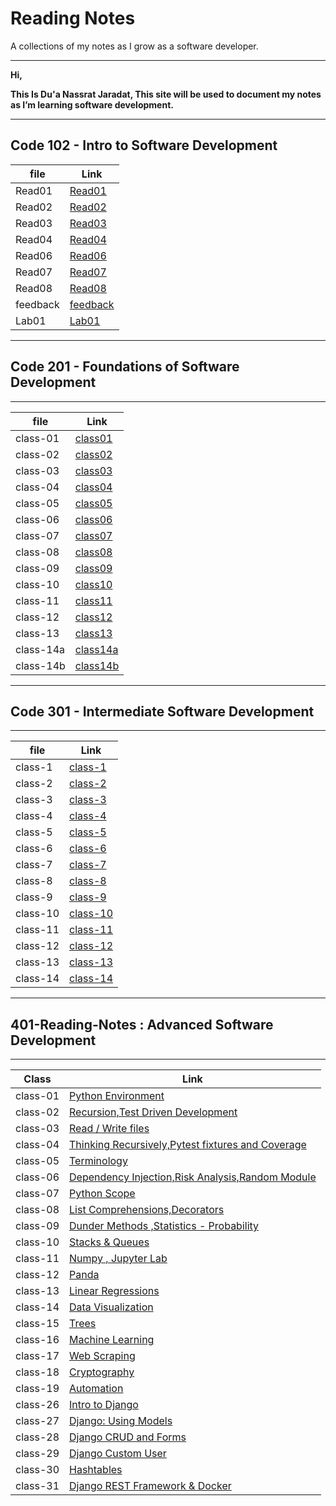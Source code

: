 
# **Reading Notes**

A collections of my notes as I grow as a software developer.

---

**Hi,**

**This Is Du'a Nassrat Jaradat, This site will be used to document my notes as I’m learning software development.**

---

## **Code 102 - Intro to Software Development**

| file     | Link       |
| ---------| -----------|
| Read01   | [Read01](https://replit.com/@duajaradat/Reading-notes#Read01.md) |
| Read02   |  [Read02](https://replit.com/@duajaradat/Reading-notes#Read02.md)   |
| Read03   |  [Read03](https://replit.com/@duajaradat/Reading-notes#Read03.md)   |
| Read04   |  [Read04](https://replit.com/@duajaradat/Reading-notes#Read04.md)   |
| Read06   |  [Read06](https://replit.com/@duajaradat/Reading-notes#Read06.md)   |
| Read07   |  [Read07](https://replit.com/@duajaradat/Reading-notes#Read07.md)   |
| Read08   |  [Read08](https://replit.com/@duajaradat/Reading-notes#Read08.md)   |
| feedback  |  [feedback](https://replit.com/@duajaradat/Reading-notes#feedback.md)|
| Lab01    | [Lab01](https://replit.com/@duajaradat/Reading-notes#Lab01.md)    |

---

## **Code 201 - Foundations of Software Development**

---

| file     | Link       |
| ---------| -----------|
| class-01 | [class01](https://github.com/duajaradat/Reading-notes/blob/main/class-01.md)|
| class-02 | [class02](https://github.com/duajaradat/Reading-notes/blob/main/class-02.md)|
| class-03 | [class03](https://github.com/duajaradat/Reading-notes/blob/main/class-03.md)       |
| class-04 | [class04](https://github.com/duajaradat/Reading-notes/blob/main/class-04.md)           |
| class-05 | [class05](https://github.com/duajaradat/Reading-notes/blob/main/class-05.md)           |
| class-06 | [class06](https://github.com/duajaradat/Reading-notes/blob/main/class-06.md)           |
| class-07 | [class07](https://github.com/duajaradat/Reading-notes/blob/main/class-07.md)           |
| class-08 | [class08](https://github.com/duajaradat/Reading-notes/blob/main/class-08.md)           |
| class-09 | [class09](https://github.com/duajaradat/Reading-notes/blob/main/class-09.md)           |
| class-10 | [class10](https://github.com/duajaradat/Reading-notes/blob/main/class-10.md)           |
| class-11 | [class11](https://github.com/duajaradat/Reading-notes/blob/main/class-11.md)           |
| class-12 | [class12](https://github.com/duajaradat/Reading-notes/blob/main/class-12.md)           |
| class-13 | [class13](https://github.com/duajaradat/Reading-notes/blob/main/class-13.md)           |
| class-14a | [class14a](https://github.com/duajaradat/Reading-notes/blob/main/class-14a.md)           |
| class-14b | [class14b](https://github.com/duajaradat/Reading-notes/blob/main/class-14b.md)


---

## **Code 301 - Intermediate Software Development**

---


| file     | Link       |
| ---------| -----------|
| class-1 | [class-1](https://duajaradat.github.io/Reading-notes/301class-1)       |
| class-2 | [class-2](https://duajaradat.github.io/Reading-notes/301class-2)       |
| class-3 | [class-3](https://duajaradat.github.io/Reading-notes/301class-3)       |
| class-4 |  [class-4](https://duajaradat.github.io/Reading-notes/301class-4)      |
| class-5 | [class-5](https://duajaradat.github.io/Reading-notes/301class-5)       |
| class-6 | [class-6](https://duajaradat.github.io/Reading-notes/301class-6)        |
| class-7 | [class-7](https://duajaradat.github.io/Reading-notes/301class-7)        |
| class-8 | [class-8](https://duajaradat.github.io/Reading-notes/301class-8)        |
| class-9 | [class-9](https://duajaradat.github.io/Reading-notes/301class-9)        |
| class-10 | [class-10](https://duajaradat.github.io/Reading-notes/301class-10)        |
| class-11 | [class-11](https://duajaradat.github.io/Reading-notes/301class-11)       |
| class-12 | [class-12](https://duajaradat.github.io/Reading-notes/301class-12)    |
| class-13 | [class-13](https://duajaradat.github.io/Reading-notes/301class-13)     |
| class-14 | [class-14](https://duajaradat.github.io/Reading-notes/301class-14)     |

---

## 401-Reading-Notes : Advanced Software Development

---

| Class   | Link   |
| ----------- | ----------- |
|  class-01   |   [Python Environment](https://duajaradat.github.io/Reading-notes/401class01)|
|  class-02   |  [Recursion,Test Driven Development](https://duajaradat.github.io/Reading-notes401class02)  |
|  class-03   |  [Read / Write files](https://duajaradat.github.io/Reading-notes/401class03) |
|  class-04   |  [Thinking Recursively,Pytest fixtures and Coverage](https://duajaradat.github.io/Reading-notes/401class04) |
|  class-05   |  [Terminology](https://duajaradat.github.io/Reading-notes/401class05) |                  
|  class-06   |  [Dependency Injection,Risk Analysis,Random Module](https://duajaradat.github.io/Reading-notes/401class06) | 
|  class-07   |  [Python Scope](https://duajaradat.github.io/Reading-notes/401class07)  | 
|  class-08   |  [List Comprehensions,Decorators](https://duajaradat.github.io/Reading-notes/401class08) |
|  class-09   | [Dunder Methods ,Statistics - Probability](https://duajaradat.github.io/Reading-notes/401class09)|
|  class-10   | [Stacks & Queues](https://duajaradat.github.io/Reading-notes/401class10)|
|  class-11   | [Numpy , Jupyter Lab](https://duajaradat.github.io/Reading-notes/401class11)|
|  class-12   | [Panda](https://duajaradat.github.io/Reading-notes/401class12)|
|  class-13   | [Linear Regressions](https://duajaradat.github.io/Reading-notes/401class-13)|
|  class-14   | [Data Visualization](https://duajaradat.github.io/Reading-notes/401class-14)|
|  class-15   | [Trees](https://duajaradat.github.io/Reading-notes/401class-15) |
|  class-16   | [Machine Learning](https://duajaradat.github.io/Reading-notes/401class16)|
|  class-17   | [Web Scraping](https://duajaradat.github.io/Reading-notes/401class17)|
|  class-18   | [Cryptography](https://duajaradat.github.io/Reading-notes/401class18) |
|  class-19   | [Automation](https://duajaradat.github.io/Reading-notes/401class19) |
|  class-26   | [Intro to Django](https://duajaradat.github.io/Reading-notes/401class26) |
|  class-27   | [Django: Using Models](https://duajaradat.github.io/Reading-notes/401class27) |
|  class-28   | [Django CRUD and Forms](https://duajaradat.github.io/Reading-notes/401class28) |
|  class-29   | [Django Custom User](https://duajaradat.github.io/Reading-notes/401class29) |
|  class-30   | [Hashtables](https://duajaradat.github.io/Reading-notes/401class30) |
|  class-31   | [ Django REST Framework & Docker](https://duajaradat.github.io/Reading-notes/401class31) |

















